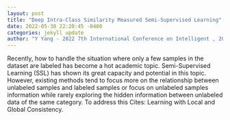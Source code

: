 ```yaml
--- 
layout: post 
title: "Deep Intra-Class Similarity Measured Semi-Supervised Learning" 
date: 2022-05-30 22:20:45 -0400 
categories: jekyll update 
author: "Y Yang - 2022 7th International Conference on Intelligent , 2022" 
--- 
```

Recently, how to handle the situation where only a few samples in the dataset are labeled has become a hot academic topic. Semi-Supervised Learning (SSL) has shown its great capacity and potential in this topic. However, existing methods tend to focus more on the relationship between unlabeled samples and labeled samples or focus on unlabeled samples information while rarely exploring the hidden information between unlabeled data of the same category. To address this Cites: Learning with Local and Global Consistency.